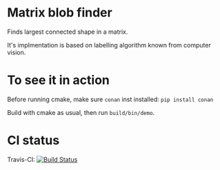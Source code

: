 # Matrix blob finder

Finds largest connected shape in a matrix.

It's implmentation is based on labelling algorithm known from computer vision.

# To see it in action

Before running cmake, make sure `conan` inst installed:  `pip install conan` 

Build with cmake as usual, then  run `build/bin/demo`.


# CI status

Travis-CI: [![Build Status](https://travis-ci.com/sebkraemer/MatrixBlobFinder.svg?token=QswUpSbkRSWizBQQEcJT&branch=master)](https://travis-ci.com/sebkraemer/MatrixBlobFinder)

<!-- .. from cpp_starter_project. This does not reflect the this project but
I'd like to add integrate the stats for it.

[![Build status](https://ci.appveyor.com/api/projects/status/ro4lbfoa7n0sy74c/branch/master?svg=true)](https://ci.appveyor.com/project/lefticus/cpp-starter-project/branch/master)

[![codecov](https://codecov.io/gh/lefticus/cpp_starter_project/branch/master/graph/badge.svg)](https://codecov.io/gh/lefticus/cpp_starter_project)

-->
